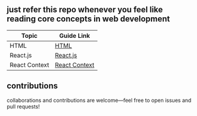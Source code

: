 ## just refer this repo whenever you feel like reading core concepts in web development

| Topic                | Guide Link                              |
|----------------------|-----------------------------------------|
| HTML                 | [HTML](html.md)                         | 
| React.js             | [React.js](reactjs.md)                  |
| React Context        | [React Context](react-context.md)       |

## contributions

collaborations and contributions are welcome—feel free to open issues and pull requests!
